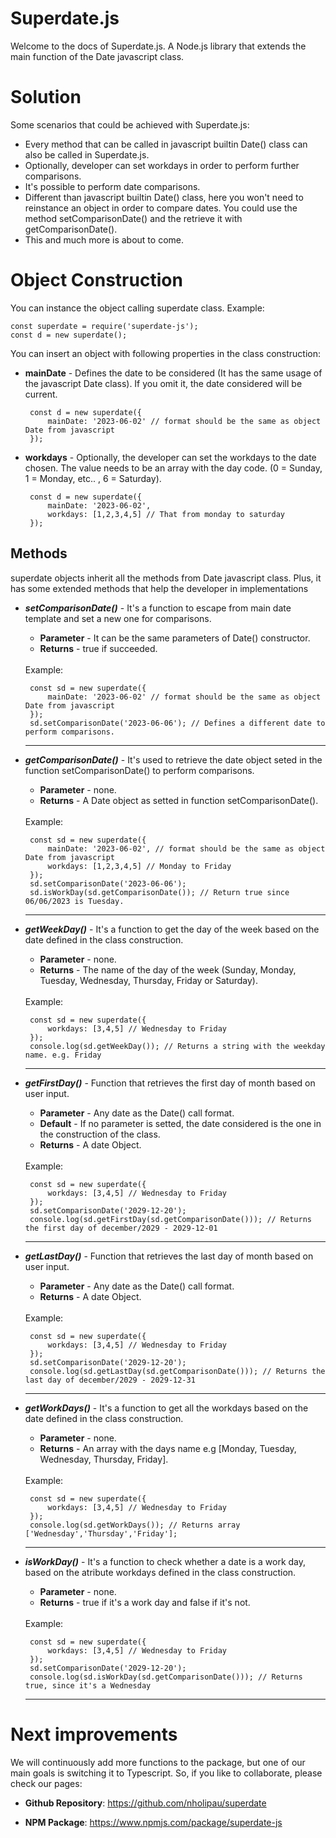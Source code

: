 # Superdate.js

Welcome to the docs of Superdate.js. A Node.js library that extends the main function of the Date javascript class.

# Solution

Some scenarios that could be achieved with Superdate.js:
- Every method that can be called in javascript builtin Date() class can also be called in Superdate.js.
- Optionally, developer can set workdays in order to perform further comparisons.
- It's possible to perform date comparisons.
- Different than javascript builtin Date() class, here you won't need to reinstance an object in order to compare dates. You could use the method setComparisonDate() and the retrieve it with getComparisonDate().
- This and much more is about to come.

# Object Construction

You can instance the object calling superdate class.
Example:

    const superdate = require('superdate-js');
	const d = new superdate();

You can insert an object with following properties in the class construction:

- **mainDate** - Defines the date to be considered (It has the same usage of the javascript Date class). If you omit it, the date considered will be current.

       const d = new superdate({
	       mainDate: '2023-06-02' // format should be the same as object Date from javascript
       });

- **workdays** - Optionally, the developer can set the workdays to the date chosen. The value needs to be an array with the day code. (0 = Sunday, 1 = Monday, etc.. , 6 = Saturday).

       const d = new superdate({
	       mainDate: '2023-06-02',
	       workdays: [1,2,3,4,5] // That from monday to saturday
       });

## Methods

superdate objects inherit all the methods from Date javascript class. Plus, it has some extended methods that help the developer in implementations

- ***setComparisonDate()*** - It's a function to escape from main date template and set a new one for comparisons.
	- **Parameter** - It can be the same parameters of Date() constructor.
	- **Returns** - true if succeeded.
	<br>
		Example:

       const sd = new superdate({
	       mainDate: '2023-06-02' // format should be the same as object Date from javascript
       });
       sd.setComparisonDate('2023-06-06'); // Defines a different date to perform comparisons.
	<hr>
- ***getComparisonDate()*** - It's used to retrieve the date object seted in the function setComparisonDate() to perform comparisons.
	- **Parameter** - none.
	- **Returns** - A Date object as setted in function setComparisonDate().
	<br>
		Example:

       const sd = new superdate({
	       mainDate: '2023-06-02', // format should be the same as object Date from javascript
		   workdays: [1,2,3,4,5] // Monday to Friday 
       });
       sd.setComparisonDate('2023-06-06');
	   sd.isWorkDay(sd.getComparisonDate()); // Return true since 06/06/2023 is Tuesday.
	<hr>
- ***getWeekDay()*** - It's a function to get the day of the week based on the date defined in the class construction.
	- **Parameter** - none.
	- **Returns** - The name of the day of the week (Sunday, Monday, Tuesday, Wednesday, Thursday, Friday or Saturday).
	<br>
		Example:

       const sd = new superdate({
		   workdays: [3,4,5] // Wednesday to Friday 
       });
	   console.log(sd.getWeekDay()); // Returns a string with the weekday name. e.g. Friday
	<hr>
- ***getFirstDay()*** - Function that retrieves the first day of month based on user input.
	- **Parameter** - Any date as the Date() call format.
	- **Default** - If no parameter is setted, the date considered is the one in the construction of the class.
	- **Returns** - A date Object.
	<br>
		Example:

       const sd = new superdate({
		   workdays: [3,4,5] // Wednesday to Friday 
       });
	   sd.setComparisonDate('2029-12-20');
	   console.log(sd.getFirstDay(sd.getComparisonDate())); // Returns the first day of december/2029 - 2029-12-01
	<hr>
- ***getLastDay()*** - Function that retrieves the last day of month based on user input.
	- **Parameter** - Any date as the Date() call format.
	- **Returns** - A date Object.
	<br>
		Example:

       const sd = new superdate({
		   workdays: [3,4,5] // Wednesday to Friday 
       });
	   sd.setComparisonDate('2029-12-20');
	   console.log(sd.getLastDay(sd.getComparisonDate())); // Returns the last day of december/2029 - 2029-12-31
	<hr>
- ***getWorkDays()*** - It's a function to get all the workdays based on the date defined in the class construction.
	- **Parameter** - none.
	- **Returns** - An array with the days name e.g [Monday, Tuesday, Wednesday, Thursday, Friday].
	<br>
		Example:

       const sd = new superdate({
		   workdays: [3,4,5] // Wednesday to Friday 
       });
	   console.log(sd.getWorkDays()); // Returns array ['Wednesday','Thursday','Friday'];
	<hr>
- ***isWorkDay()*** - It's a function to check whether a date is a work day, based on the atribute workdays defined in the class construction.
	- **Parameter** - none.
	- **Returns** - true if it's a work day and false if it's not.
	<br>
		Example:

       const sd = new superdate({
		   workdays: [3,4,5] // Wednesday to Friday 
       });
	   sd.setComparisonDate('2029-12-20');
	   console.log(sd.isWorkDay(sd.getComparisonDate())); // Returns true, since it's a Wednesday
	<hr>

# Next improvements
We will continuously add more functions to the package, but one of our main goals is switching it to Typescript. So, if you like to collaborate, please check our pages: 

- **Github Repository**:
https://github.com/nholipau/superdate

- **NPM Package**:
https://www.npmjs.com/package/superdate-js